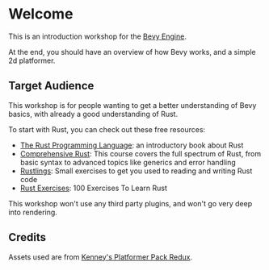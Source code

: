 # Welcome

This is an introduction workshop for the [Bevy Engine](https://bevyengine.org).

At the end, you should have an overview of how Bevy works, and a simple 2d platformer.

## Target Audience

This workshop is for people wanting to get a better understanding of Bevy basics, with already a good understanding of Rust.

To start with Rust, you can check out these free resources:
* [The Rust Programming Language](https://doc.rust-lang.org/book/): an introductory book about Rust
* [Comprehensive Rust](https://google.github.io/comprehensive-rust/): This course covers the full spectrum of Rust, from basic syntax to advanced topics like generics and error handling
* [Rustlings](https://rustlings.cool): Small exercises to get you used to reading and writing Rust code
* [Rust Exercises](https://rust-exercises.com): 100 Exercises To Learn Rust

This workshop won't use any third party plugins, and won't go very deep into rendering.

## Credits

Assets used are from [Kenney's Platformer Pack Redux](https://kenney.nl/assets/platformer-pack-redux).
